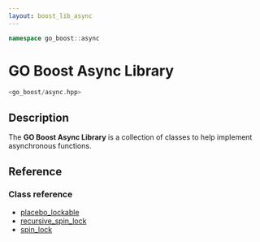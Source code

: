 ```yaml
---
layout: boost_lib_async
---
```


```c++
namespace go_boost::async
```

# GO Boost Async Library

```c++
<go_boost/async.hpp>
```

## Description

The **GO Boost Async Library** is a collection of classes to help implement
asynchronous functions.

## Reference

### Class reference

* [placebo_lockable](./class_placebo_lockable.html)
* [recursive_spin_lock](./class_recursive_spin_lock.html)
* [spin_lock](./class_spin_lock.html)
